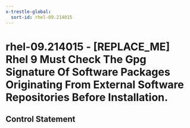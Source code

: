 ```yaml
---
x-trestle-global:
  sort-id: rhel-09.214015
---
```


# rhel-09.214015 - \[REPLACE_ME\] Rhel 9 Must Check The Gpg Signature Of Software Packages Originating From External Software Repositories Before Installation.

## Control Statement
